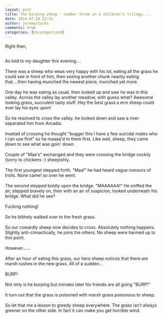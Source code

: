 ```yaml
---
layout: post
title: The burping sheep - number three in a children's trilogy....
date: 2014-07-28 22:21
author: jeremystocks
comments: true
categories: [Uncategorized]
---
```

Right then,<div><br></div><div>As told to my daughter this evening....</div><div><br></div><div>There was a sheep who weas very happy with his lot, eating all the grass he could see in front of him, then seeing another chunk nearby eating that....then having munched the newest piece, munched yet more.&nbsp;</div><div><br></div><div>One day he was eating as usual, then looked up and saw he was in this valley. Across the valley lay another meadow, with guess what? Awesome looking grass, succulent tasty stuff. Hey the best grass a erm sheep could ever lay his eyes upon!</div><div><br></div><div>So he resolved to cross the valley. he looked down and saw a river separated him from Arcadia.</div><div><br></div><div>Insetad of crossing he thought "bugger this I have a few suicidal mates who I can use first" so he maaaa'd to them first. Like well, sheep, they came down to see what was goin' down.</div><div><br></div><div>Couple of "Maa's" exchanged and they were crossing the bridge cockily (sorry to chickens -) sheepishly.</div><div><br></div><div>The first youngest stepped forth. "Maa!" he had heard vague rumours of trolls. None came! so over he went.</div><div><br></div><div>The second stepped boldly upon the bridge. "MAAAAAA!" He sniffed the air, stepped bravely on, then with an air of suspicion, looked underneath his bridge. What did he see?</div><div><br></div><div>Fucking nothing!</div><div><br></div><div>So he blithely walked over to the fresh grass.</div><div><br></div><div>So our cowardly sheep now decides to cross. Absolutely nothing happens. Slightly anti-climactically, he joins the others. No sheep were harmed up to this point.</div><div><br></div><div>However......</div><div><br></div><div>After an hour of eating this grass, our hero sheep notices that there are marsh rushes in the new grass. All of a sudden...</div><div><br></div><div>BURP!</div><div><br></div><div>Not only is he burping but minutes later his friends are all going "BURP!"</div><div><br></div><div>It turn out that the grass is poisoned with marsh grass poisonous to sheep.&nbsp;</div><div><br></div><div>So let that me a lesson to greedy sheep everywhere. The grass isn't always greener on the other side. In fact it can make you get horrible wind.</div>
